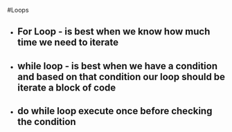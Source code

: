 #Loops

- ## For Loop - is best when we know how much time we need to iterate
- ## while loop - is best when we have a condition and based on that condition our loop should be iterate a block of code
- ## do while loop execute once before checking the condition
